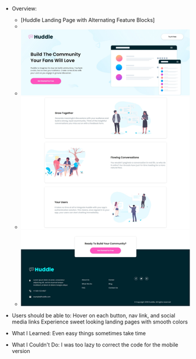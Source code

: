 - Overview:
  - [Huddle Landing Page with Alternating Feature Blocks]
  - [](#links)
  - ![](images/Finished-Desktop-1.jpg)
  - ![](images/Finished-Desktop-2.jpg)
  - ![](images/Finished-Desktop-3.jpg)

 - Users should be able to:
 Hover on each button, nav link, and social media links
 Experience sweet looking landing pages with smooth colors

 - What I Learned:
 Even easy things sometimes take time
 
 - What I Couldn't Do:
 I was too lazy to correct the code for the mobile version
